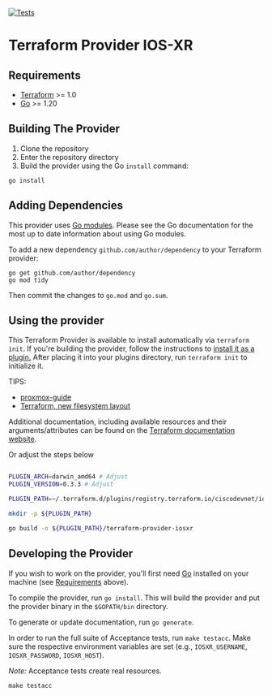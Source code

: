 [![Tests](https://github.com/CiscoDevNet/terraform-provider-iosxr/actions/workflows/test.yml/badge.svg)](https://github.com/CiscoDevNet/terraform-provider-iosxr/actions/workflows/test.yml)

# Terraform Provider IOS-XR

## Requirements

- [Terraform](https://www.terraform.io/downloads.html) >= 1.0
- [Go](https://golang.org/doc/install) >= 1.20

## Building The Provider

1. Clone the repository
2. Enter the repository directory
3. Build the provider using the Go `install` command:

```shell
go install
```

## Adding Dependencies

This provider uses [Go modules](https://github.com/golang/go/wiki/Modules).
Please see the Go documentation for the most up to date information about using Go modules.

To add a new dependency `github.com/author/dependency` to your Terraform provider:

```shell
go get github.com/author/dependency
go mod tidy
```

Then commit the changes to `go.mod` and `go.sum`.

## Using the provider

This Terraform Provider is available to install automatically via `terraform init`. If you're building the provider, follow the instructions to
[install it as a plugin.](https://www.terraform.io/docs/plugins/basics.html#installing-a-plugin)
After placing it into your plugins directory,  run `terraform init` to initialize it.

TIPS:
- [proxmox-guide](https://registry.terraform.io/providers/wearespindle/proxmox/latest/docs/guides/installation#copy-executables-to-plugin-directory-terraform-013)
- [Terraform, new filesystem layout](https://github.com/hashicorp/terraform/blob/guide-v0.13-beta/draft-upgrade-guide.md#new-filesystem-layout-for-local-copies-of-providers)

Additional documentation, including available resources and their arguments/attributes can be found on the [Terraform documentation website](https://registry.terraform.io/providers/CiscoDevNet/iosxr/latest/docs).


Or adjust the steps below

```bash

PLUGIN_ARCH=darwin_amd64 # Adjust
PLUGIN_VERSION=0.3.3 # Adjust

PLUGIN_PATH=~/.terraform.d/plugins/registry.terraform.io/ciscodevnet/iosxr/${PLUGIN_VERSION}/${PLUGIN_ARCH}

mkdir -p ${PLUGIN_PATH}

go build -o ${PLUGIN_PATH}/terraform-provider-iosxr

```

## Developing the Provider

If you wish to work on the provider, you'll first need [Go](http://www.golang.org) installed on your machine (see [Requirements](#requirements) above).

To compile the provider, run `go install`. This will build the provider and put the provider binary in the `$GOPATH/bin` directory.

To generate or update documentation, run `go generate`.

In order to run the full suite of Acceptance tests, run `make testacc`. Make sure the respective environment variables are set (e.g., `IOSXR_USERNAME`, `IOSXR_PASSWORD`, `IOSXR_HOST`).

*Note:* Acceptance tests create real resources.

```shell
make testacc
```
